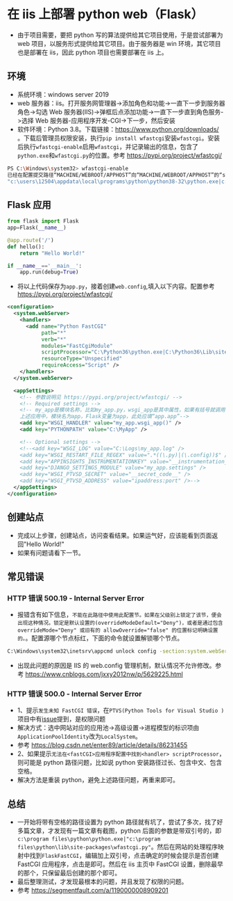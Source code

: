 # 在 iis 上部署 python web（Flask）

- 由于项目需要，要把 python 写的算法提供给其它项目使用，于是尝试部署为 web 项目，以服务形式提供给其它项目。由于服务器是 win 环境，其它项目也是部署在 iis，因此 python 项目也需要部署在 iis 上。

## 环境

- 系统环境：windows server 2019
- web 服务器：iis。打开服务网管理器->添加角色和功能->一直下一步到服务器角色->勾选 Web 服务器(IIS)->弹框后点添加功能->一直下一步直到角色服务->选择 Web 服务器-应用程序开发-CGI->下一步，然后安装
- 软件环境：Python 3.8。下载链接：https://www.python.org/downloads/ 。下载后管理员权限安装，执行`pip install wfastcgi`安装`wfastcgi`。安装后执行`wfastcgi-enable`启用`wfastcgi`，并记录输出的信息，包含了`python.exe`和`wfastcgi.py`的位置。参考 https://pypi.org/project/wfastcgi/

```bash
PS C:\Windows\system32> wfastcgi-enable
已经在配置提交路径“MACHINE/WEBROOT/APPHOST”向“MACHINE/WEBROOT/APPHOST”的“system.webServer/fastCgi”节应用了配置更改
"c:\users\12504\appdata\local\programs\python\python38-32\python.exe|c:\users\12504\appdata\local\programs\python\python38-32\lib\site-packages\wfastcgi.py" can now be used as a FastCGI script processor
```

## Flask 应用

```python
from flask import Flask
app=Flask(__name__)

@app.route('/')
def hello():
    return "Hello World!"

if __name__=='__main__':
    app.run(debug=True)
```

- 将以上代码保存为`app.py`，接着创建`web.config`,填入以下内容。配置参考 https://pypi.org/project/wfastcgi/

```xml
<configuration>
  <system.webServer>
    <handlers>
      <add name="Python FastCGI"
           path="*"
           verb="*"
           modules="FastCgiModule"
           scriptProcessor="C:\Python36\python.exe|C:\Python36\Lib\site-packages\wfastcgi.py"
           resourceType="Unspecified"
           requireAccess="Script" />
    </handlers>
  </system.webServer>

  <appSettings>
    <!-- 参数说明见 https://pypi.org/project/wfastcgi/ -->
    <!-- Required settings -->
    <!-- my_app是模块名称，比如my_app.py，wsgi_app是其中属性，如果有括号就调用，否则当成属性。
    上述应用中，模块名为app，Flask变量为app，此处应填“app.app”-->
    <add key="WSGI_HANDLER" value="my_app.wsgi_app()" />
    <add key="PYTHONPATH" value="C:\MyApp" />

    <!-- Optional settings -->
    <!--<add key="WSGI_LOG" value="C:\Logs\my_app.log" />
    <add key="WSGI_RESTART_FILE_REGEX" value=".*((\.py)|(\.config))$" />
    <add key="APPINSIGHTS_INSTRUMENTATIONKEY" value="__instrumentation_key__" />
    <add key="DJANGO_SETTINGS_MODULE" value="my_app.settings" />
    <add key="WSGI_PTVSD_SECRET" value="__secret_code__" />
    <add key="WSGI_PTVSD_ADDRESS" value="ipaddress:port" />-->
  </appSettings>
</configuration>
```

## 创建站点

- 完成以上步骤，创建站点，访问查看结果。如果运气好，应该能看到页面返回"Hello World!"
- 如果有问题请看下一节。

## 常见错误

### HTTP 错误 500.19 - Internal Server Error

- 报错含有如下信息，`不能在此路径中使用此配置节。如果在父级别上锁定了该节，便会出现这种情况。锁定是默认设置的(overrideModeDefault="Deny")，或者是通过包含 overrideMode="Deny" 或旧有的 allowOverride="false" 的位置标记明确设置的。`。配置源哪个节点标红，下面的命令就设置解锁哪个节点。

```bash
C:\Windows\system32\inetsrv\appcmd unlock config -section:system.webServer/handlers
```

- 出现此问题的原因是 IIS 的 web.config 管理机制，默认情况不允许修改。参考 https://www.cnblogs.com/jxxy2012nw/p/5629225.html

### HTTP 错误 500.0 - Internal Server Error

- 1、提示`发生未知 FastCGI 错误`，在`PTVS(Python Tools for Visual Studio )`项目中有[issue](https://github.com/Microsoft/PTVS/issues/2024)提到，是权限问题
- 解决方式：选中网站对应的应用池->高级设置->进程模型的标识项由`ApplicationPoolIdentity`改为`LocalSystem`。
- 参考 https://blog.csdn.net/enter89/article/details/86231455
- 2、如果提示`无法在<fastCGI>应用程序配置中找到<handler> scriptProcessor`，则可能是 python 路径问题，比如说 python 安装路径过长、包含中文、包含空格。
- 解决方法是重装 python，避免上述路径问题，再重来即可。

## 总结

- 一开始将带有空格的路径设置为 python 路径就有坑了，尝试了多次，找了好多篇文章，才发现有一篇文章有截图，python 后面的参数是带双引号的，即`c:\program files\python\python.exe|"c:\program files\python\lib\site-packages\wfastcgi.py"`。然后在网站的处理程序映射中找到`FlaskFastCGI`，编辑加上双引号，点击确定的时候会提示是否创建 FastCGI 应用程序，点击是即可。然后在 iis 主页中 FastCGI 设置，删除最早的那个，只保留最后创建的那个即可。
- 最后整理测试，才发现最根本的问题，并且发现了权限的问题。
- 参考 https://segmentfault.com/a/1190000008909201

